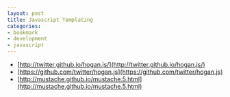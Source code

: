 ```yaml
---
layout: post
title: Javascript Templating
categories:
- bookmark
- development
- javascript
---
```


* [http://twitter.github.io/hogan.js/](http://twitter.github.io/hogan.js/)
* [https://github.com/twitter/hogan.js](https://github.com/twitter/hogan.js)
* [http://mustache.github.io/mustache.5.html](http://mustache.github.io/mustache.5.html)

